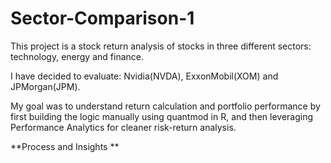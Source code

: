 # Sector-Comparison-1
This project is a stock return analysis of stocks in three different sectors: technology, energy and finance.

I have decided to evaluate: Nvidia(NVDA), ExxonMobil(XOM) and JPMorgan(JPM).

My goal was to understand return calculation and portfolio performance by first building the logic manually using quantmod in R, and then leveraging Performance Analytics for cleaner risk-return analysis.

**Process and Insights **
